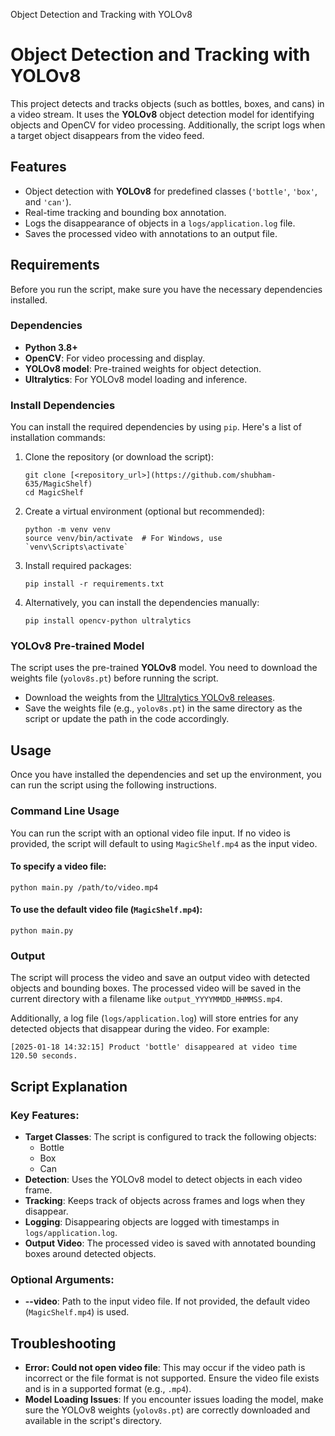   Object Detection and Tracking with YOLOv8

Object Detection and Tracking with YOLOv8
=========================================

This project detects and tracks objects (such as bottles, boxes, and cans) in a video stream. It uses the **YOLOv8** object detection model for identifying objects and OpenCV for video processing. Additionally, the script logs when a target object disappears from the video feed.

Features
--------

*   Object detection with **YOLOv8** for predefined classes (`'bottle'`, `'box'`, and `'can'`).
*   Real-time tracking and bounding box annotation.
*   Logs the disappearance of objects in a `logs/application.log` file.
*   Saves the processed video with annotations to an output file.

Requirements
------------

Before you run the script, make sure you have the necessary dependencies installed.

### Dependencies

*   **Python 3.8+**
*   **OpenCV**: For video processing and display.
*   **YOLOv8 model**: Pre-trained weights for object detection.
*   **Ultralytics**: For YOLOv8 model loading and inference.

### Install Dependencies

You can install the required dependencies by using `pip`. Here's a list of installation commands:

1.  Clone the repository (or download the script):
    
        git clone [<repository_url>](https://github.com/shubham-635/MagicShelf)
        cd MagicShelf
    
2.  Create a virtual environment (optional but recommended):
    
        python -m venv venv
        source venv/bin/activate  # For Windows, use `venv\Scripts\activate`
    
3.  Install required packages:
    
        pip install -r requirements.txt
    
4.  Alternatively, you can install the dependencies manually:
    
        pip install opencv-python ultralytics
    

### YOLOv8 Pre-trained Model

The script uses the pre-trained **YOLOv8** model. You need to download the weights file (`yolov8s.pt`) before running the script.

*   Download the weights from the [Ultralytics YOLOv8 releases](https://github.com/ultralytics/yolov8).
*   Save the weights file (e.g., `yolov8s.pt`) in the same directory as the script or update the path in the code accordingly.

Usage
-----

Once you have installed the dependencies and set up the environment, you can run the script using the following instructions.

### Command Line Usage

You can run the script with an optional video file input. If no video is provided, the script will default to using `MagicShelf.mp4` as the input video.

#### To specify a video file:

    python main.py /path/to/video.mp4

#### To use the default video file (`MagicShelf.mp4`):

    python main.py

### Output

The script will process the video and save an output video with detected objects and bounding boxes. The processed video will be saved in the current directory with a filename like `output_YYYYMMDD_HHMMSS.mp4`.

Additionally, a log file (`logs/application.log`) will store entries for any detected objects that disappear during the video. For example:

    [2025-01-18 14:32:15] Product 'bottle' disappeared at video time 120.50 seconds.

Script Explanation
------------------

### Key Features:

*   **Target Classes**: The script is configured to track the following objects:
    *   Bottle
    *   Box
    *   Can
*   **Detection**: Uses the YOLOv8 model to detect objects in each video frame.
*   **Tracking**: Keeps track of objects across frames and logs when they disappear.
*   **Logging**: Disappearing objects are logged with timestamps in `logs/application.log`.
*   **Output Video**: The processed video is saved with annotated bounding boxes around detected objects.

### Optional Arguments:

*   **\--video**: Path to the input video file. If not provided, the default video (`MagicShelf.mp4`) is used.

Troubleshooting
---------------

*   **Error: Could not open video file**: This may occur if the video path is incorrect or the file format is not supported. Ensure the video file exists and is in a supported format (e.g., `.mp4`).
*   **Model Loading Issues**: If you encounter issues loading the model, make sure the YOLOv8 weights (`yolov8s.pt`) are correctly downloaded and available in the script's directory.
